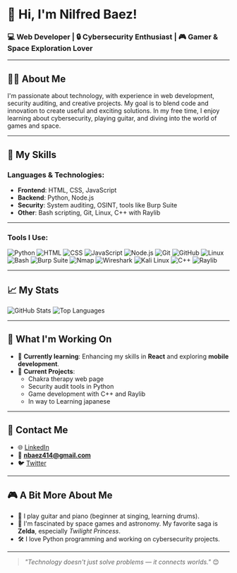 # 👋 Hi, I'm Nilfred Baez!

### 💻 Web Developer | 🔒 Cybersecurity Enthusiast | 🎮 Gamer & Space Exploration Lover

---

## 🧑‍💻 About Me
I'm passionate about technology, with experience in web development, security auditing, and creative projects. My goal is to blend code and innovation to create useful and exciting solutions. In my free time, I enjoy learning about cybersecurity, playing guitar, and diving into the world of games and space.

---

## 🚀 My Skills
### Languages & Technologies:
- **Frontend**: HTML, CSS, JavaScript
- **Backend**: Python, Node.js
- **Security**: System auditing, OSINT, tools like Burp Suite
- **Other**: Bash scripting, Git, Linux, C++ with Raylib

---

### Tools I Use:
![Python](https://img.shields.io/badge/Python-3776AB?style=for-the-badge&logo=python&logoColor=white)
![HTML](https://img.shields.io/badge/HTML-E34F26?style=for-the-badge&logo=html5&logoColor=white)
![CSS](https://img.shields.io/badge/CSS-1572B6?style=for-the-badge&logo=css3&logoColor=white)
![JavaScript](https://img.shields.io/badge/JavaScript-F7DF1E?style=for-the-badge&logo=javascript&logoColor=black)
![Node.js](https://img.shields.io/badge/Node.js-339933?style=for-the-badge&logo=nodedotjs&logoColor=white)
![Git](https://img.shields.io/badge/Git-F05032?style=for-the-badge&logo=git&logoColor=white)
![GitHub](https://img.shields.io/badge/GitHub-181717?style=for-the-badge&logo=github&logoColor=white)
![Linux](https://img.shields.io/badge/Linux-FCC624?style=for-the-badge&logo=linux&logoColor=black)
![Bash](https://img.shields.io/badge/Bash-4EAA25?style=for-the-badge&logo=gnubash&logoColor=white)
![Burp Suite](https://img.shields.io/badge/Burp_Suite-FF6C37?style=for-the-badge&logo=burp-suite&logoColor=white)
![Nmap](https://img.shields.io/badge/Nmap-007C92?style=for-the-badge&logo=nmap&logoColor=white)
![Wireshark](https://img.shields.io/badge/Wireshark-1679A7?style=for-the-badge&logo=wireshark&logoColor=white)
![Kali Linux](https://img.shields.io/badge/Kali_Linux-557C94?style=for-the-badge&logo=kalilinux&logoColor=white)
![C++](https://img.shields.io/badge/C++-00599C?style=for-the-badge&logo=cplusplus&logoColor=white)
![Raylib](https://img.shields.io/badge/Raylib-000000?style=for-the-badge&logo=raylib&logoColor=white)

---

## 📈 My Stats
![GitHub Stats](https://github-readme-stats.vercel.app/api?username=nilfredb&show_icons=true&theme=radical)
![Top Languages](https://github-readme-stats.vercel.app/api/top-langs/?username=nilfredb&layout=compact&theme=radical)

---

## 🎯 What I'm Working On
- 🌱 **Currently learning**: Enhancing my skills in **React** and exploring **mobile development**.
- 🚀 **Current Projects**:
  - Chakra therapy web page
  - Security audit tools in Python
  - Game development with C++ and Raylib
  - In way to Learning japanese

---

## 💌 Contact Me
- 🌐 [LinkedIn](https://linkedin.com/in/nilfred-baez) 
- 📧 **nbaez414@gmail.com**
- 🐦 [Twitter](https://x.com/leonardoDroii) 

---

## 🎮 A Bit More About Me
- 🎸 I play guitar and piano (beginner at singing, learning drums).
- 🌌 I'm fascinated by space games and astronomy. My favorite saga is **Zelda**, especially *Twilight Princess*.
- 🛠️ I love Python programming and working on cybersecurity projects.

---

> _"Technology doesn't just solve problems — it connects worlds."_ 😊
